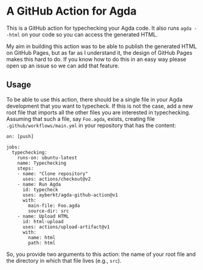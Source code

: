 # A GitHub Action for Agda

This is a GitHub action for typechecking your Agda code. It also runs
`agda --html` on your code so you can access the generated HTML.

My aim in building this action was to be able to publish the generated HTML on
GitHub Pages, but as far as I understand it, the design of GitHub Pages makes
this hard to do. If you know how to do this in an easy way please open up an
issue so we can add that feature.

## Usage

To be able to use this action, there should be a single file in your Agda
development that you want to typecheck. If this is not the case, add a new root
file that imports all the other files you are interested in typechecking.
Assuming that such a file, say `Foo.agda`, exists, creating file
`.github/workflows/main.yml` in your repository that has the content:

```
on: [push]

jobs:
  typechecking:
    runs-on: ubuntu-latest
    name: Typechecking
    steps:
    - name: "Clone repository"
      uses: actions/checkout@v2
    - name: Run Agda
      id: typecheck
      uses: ayberkt/agda-github-action@v1
      with:
        main-file: Foo.agda
        source-dir: src
    - name: Upload HTML
      id: html-upload
      uses: actions/upload-artifact@v1
      with:
        name: html
        path: html
```

So, you provide two arguments to this action: the name of your root file and the
directory in which that file lives (e.g., `src`).

